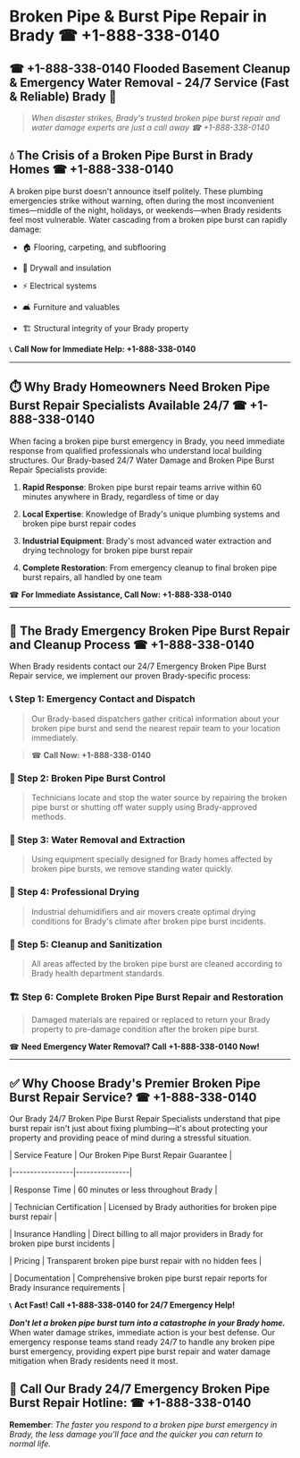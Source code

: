 # Broken Pipe & Burst Pipe Repair in Brady ☎ +1-888-338-0140  
## ☎ +1-888-338-0140 Flooded Basement Cleanup & Emergency Water Removal - 24/7 Service (Fast & Reliable) Brady 🚨  

> *When disaster strikes, Brady's trusted broken pipe burst repair and water damage experts are just a call away ☎ +1-888-338-0140*  

## 💧 The Crisis of a Broken Pipe Burst in Brady Homes ☎ +1-888-338-0140  

A broken pipe burst doesn't announce itself politely. These plumbing emergencies strike without warning, often during the most inconvenient times—middle of the night, holidays, or weekends—when Brady residents feel most vulnerable. Water cascading from a broken pipe burst can rapidly damage:  

* 🏠 Flooring, carpeting, and subflooring  
* 🧱 Drywall and insulation  
* ⚡ Electrical systems  
* 🛋️ Furniture and valuables  
* 🏗️ Structural integrity of your Brady property  

📞 **Call Now for Immediate Help: +1-888-338-0140**  

---  

## ⏱️ Why Brady Homeowners Need Broken Pipe Burst Repair Specialists Available 24/7 ☎ +1-888-338-0140  

When facing a broken pipe burst emergency in Brady, you need immediate response from qualified professionals who understand local building structures. Our Brady-based 24/7 Water Damage and Broken Pipe Burst Repair Specialists provide:  

1. **Rapid Response**: Broken pipe burst repair teams arrive within 60 minutes anywhere in Brady, regardless of time or day  
2. **Local Expertise**: Knowledge of Brady's unique plumbing systems and broken pipe burst repair codes  
3. **Industrial Equipment**: Brady's most advanced water extraction and drying technology for broken pipe burst repair  
4. **Complete Restoration**: From emergency cleanup to final broken pipe burst repairs, all handled by one team  

☎ **For Immediate Assistance, Call Now: +1-888-338-0140**  

---  

## 🔧 The Brady Emergency Broken Pipe Burst Repair and Cleanup Process ☎ +1-888-338-0140  

When Brady residents contact our 24/7 Emergency Broken Pipe Burst Repair service, we implement our proven Brady-specific process:  

### 📞 Step 1: Emergency Contact and Dispatch  
> Our Brady-based dispatchers gather critical information about your broken pipe burst and send the nearest repair team to your location immediately.  
> ☎ **Call Now: +1-888-338-0140**  

### 🚿 Step 2: Broken Pipe Burst Control  
> Technicians locate and stop the water source by repairing the broken pipe burst or shutting off water supply using Brady-approved methods.  

### 🌊 Step 3: Water Removal and Extraction  
> Using equipment specially designed for Brady homes affected by broken pipe bursts, we remove standing water quickly.  

### 💨 Step 4: Professional Drying  
> Industrial dehumidifiers and air movers create optimal drying conditions for Brady's climate after broken pipe burst incidents.  

### 🧼 Step 5: Cleanup and Sanitization  
> All areas affected by the broken pipe burst are cleaned according to Brady health department standards.  

### 🏗️ Step 6: Complete Broken Pipe Burst Repair and Restoration  
> Damaged materials are repaired or replaced to return your Brady property to pre-damage condition after the broken pipe burst.  

☎ **Need Emergency Water Removal? Call +1-888-338-0140 Now!**  

---  

## ✅ Why Choose Brady's Premier Broken Pipe Burst Repair Service? ☎ +1-888-338-0140  

Our Brady 24/7 Broken Pipe Burst Repair Specialists understand that pipe burst repair isn't just about fixing plumbing—it's about protecting your property and providing peace of mind during a stressful situation.  

| Service Feature | Our Broken Pipe Burst Repair Guarantee |  
|-----------------|---------------|  
| Response Time | 60 minutes or less throughout Brady |  
| Technician Certification | Licensed by Brady authorities for broken pipe burst repair |  
| Insurance Handling | Direct billing to all major providers in Brady for broken pipe burst incidents |  
| Pricing | Transparent broken pipe burst repair with no hidden fees |  
| Documentation | Comprehensive broken pipe burst repair reports for Brady insurance requirements |  

📞 **Act Fast! Call +1-888-338-0140 for 24/7 Emergency Help!**  

***Don't let a broken pipe burst turn into a catastrophe in your Brady home.*** When water damage strikes, immediate action is your best defense. Our emergency response teams stand ready 24/7 to handle any broken pipe burst emergency, providing expert pipe burst repair and water damage mitigation when Brady residents need it most.  

## 📱 Call Our Brady 24/7 Emergency Broken Pipe Burst Repair Hotline: ☎ +1-888-338-0140  

**Remember**: *The faster you respond to a broken pipe burst emergency in Brady, the less damage you'll face and the quicker you can return to normal life.*